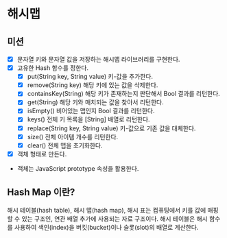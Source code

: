 # 해시맵

## 미션

- [x] 문자열 키와 문자열 값을 저장하는 해시맵 라이브러리를 구현한다.
- [x] 고유한 Hash 함수를 정한다.
  - [x] put(String key, String value) 키-값을 추가한다.
  - [x] remove(String key) 해당 키에 있는 값을 삭제한다.
  - [x] containsKey(String) 해당 키가 존재하는지 판단해서 Bool 결과를 리턴한다.
  - [x] get(String) 해당 키와 매치되는 값을 찾아서 리턴한다.
  - [x] isEmpty() 비어있는 맵인지 Bool 결과를 리턴한다.
  - [x] keys() 전체 키 목록을 [String] 배열로 리턴한다.
  - [x] replace(String key, String value) 키-값으로 기존 값을 대체한다.
  - [x] size() 전체 아이템 개수를 리턴한다.
  - [x] clear() 전체 맵을 초기화한다.
- [x] 객체 형태로 만든다.
- 객체는 JavaScript prototype 속성을 활용한다.

## Hash Map 이란?

해시 테이블(hash table), 해시 맵(hash map), 해시 표는 컴퓨팅에서 키를 값에 매핑할 수 있는 구조인, 연관 배열 추가에 사용되는 자료 구조이다. 해시 테이블은 해시 함수를 사용하여 색인(index)을 버킷(bucket)이나 슬롯(slot)의 배열로 계산한다.
